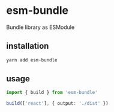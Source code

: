 # esm-bundle

Bundle library as ESModule


## installation 

```sh
yarn add esm-bundle
```

## usage

```ts
import { build } from 'esm-bundle'

build(['react'], { output: './dist' })
```
